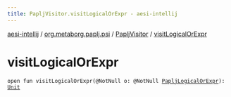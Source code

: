 ```yaml
---
title: PapljVisitor.visitLogicalOrExpr - aesi-intellij
---
```


[aesi-intellij](../../index.html) / [org.metaborg.paplj.psi](../index.html) / [PapljVisitor](index.html) / [visitLogicalOrExpr](.)

# visitLogicalOrExpr

`open fun visitLogicalOrExpr(@NotNull o: @NotNull `[`PapljLogicalOrExpr`](../-paplj-logical-or-expr/index.html)`): `[`Unit`](https://kotlinlang.org/api/latest/jvm/stdlib/kotlin/-unit/index.html)